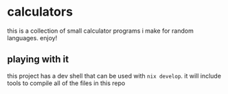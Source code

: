 # calculators

this is a collection of small calculator programs i make for random languages. enjoy!

## playing with it

this project has a dev shell that can be used with `nix develop`. it will include tools to compile all of the files in this repo
